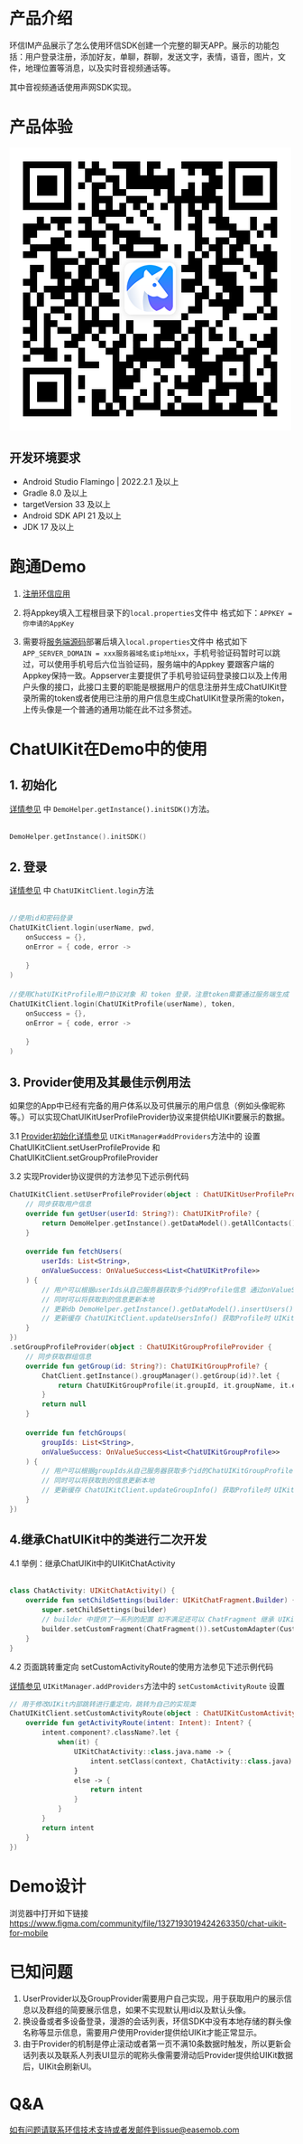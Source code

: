 # 产品介绍

环信IM产品展示了怎么使用环信SDK创建一个完整的聊天APP。展示的功能包括：用户登录注册，添加好友，单聊，群聊，发送文字，表情，语音，图片，文件，地理位置等消息，以及实时音视频通话等。

其中音视频通话使用声网SDK实现。

# 产品体验

![](./image/demo.png)

## 开发环境要求

- Android Studio Flamingo | 2022.2.1 及以上
- Gradle 8.0 及以上
- targetVersion 33 及以上
- Android SDK API 21 及以上
- JDK 17 及以上

# 跑通Demo

1. [注册环信应用](https://doc.easemob.com/product/enable_and_configure_IM.html)

2. 将Appkey填入工程根目录下的`local.properties`文件中 格式如下：`APPKEY = 你申请的AppKey`

3. 需要将[服务端源码](https://github.com/easemob/easemob-im-app-server/tree/dev-demo)部署后填入`local.properties`文件中 格式如下 `APP_SERVER_DOMAIN = xxx服务器域名或ip地址xx`，手机号验证码暂时可以跳过，可以使用手机号后六位当验证码，服务端中的Appkey 要跟客户端的Appkey保持一致。Appserver主要提供了手机号验证码登录接口以及上传用户头像的接口，此接口主要的职能是根据用户的信息注册并生成ChatUIKit登录所需的token或者使用已注册的用户信息生成ChatUIKit登录所需的token，上传头像是一个普通的通用功能在此不过多赘述。

# ChatUIKit在Demo中的使用

## 1. 初始化

[详情参见](./app/src/main/kotlin/com/hyphenate/chatdemo/DemoApplication.kt) 中 `DemoHelper.getInstance().initSDK()`方法。

```Kotlin

DemoHelper.getInstance().initSDK()

```

## 2. 登录

[详情参见](./app/src/main/kotlin/com/hyphenate/chatdemo/viewmodel/EMClientRepository.kt) 中 `ChatUIKitClient.login`方法

```Kotlin

//使用id和密码登录
ChatUIKitClient.login(userName, pwd, 
    onSuccess = {}, 
    onError = { code, error -> 
        
    }
)

//使用ChatUIKitProfile用户协议对象 和 token 登录，注意token需要通过服务端生成
ChatUIKitClient.login(ChatUIKitProfile(userName), token, 
    onSuccess = {}, 
    onError = { code, error -> 
        
    }
)

```

## 3. Provider使用及其最佳示例用法

如果您的App中已经有完备的用户体系以及可供展示的用户信息（例如头像昵称等。）可以实现ChatUIKitUserProfileProvider协议来提供给UIKit要展示的数据。

3.1 [Provider初始化详情参见](./app/src/main/kotlin/com/hyphenate/chatdemo/uikit/UIKitManager.kt) `UIKitManager#addProviders`方法中的
设置 ChatUIKitClient.setUserProfileProvide 和 ChatUIKitClient.setGroupProfileProvider

3.2 实现Provider协议提供的方法参见下述示例代码

```Kotlin
ChatUIKitClient.setUserProfileProvider(object : ChatUIKitUserProfileProvider {
    // 同步获取用户信息
    override fun getUser(userId: String?): ChatUIKitProfile? {
        return DemoHelper.getInstance().getDataModel().getAllContacts()[userId]?.toProfile()
    }

    override fun fetchUsers(
        userIds: List<String>,
        onValueSuccess: OnValueSuccess<List<ChatUIKitProfile>>
    ) {
        // 用户可以根据userIds从自己服务器获取多个id的Profile信息 通过onValueSuccess()进行数据返回
        // 同时可以将获取到的信息更新本地
        // 更新db DemoHelper.getInstance().getDataModel().insertUsers()
        // 更新缓存 ChatUIKitClient.updateUsersInfo() 获取Profile时 UIKit会先从缓存中查询
    }
})
.setGroupProfileProvider(object : ChatUIKitGroupProfileProvider {
    // 同步获取群组信息
    override fun getGroup(id: String?): ChatUIKitGroupProfile? {
        ChatClient.getInstance().groupManager().getGroup(id)?.let {
            return ChatUIKitGroupProfile(it.groupId, it.groupName, it.extension)
        }
        return null
    }

    override fun fetchGroups(
        groupIds: List<String>,
        onValueSuccess: OnValueSuccess<List<ChatUIKitGroupProfile>>
    ) {
        // 用户可以根据groupIds从自己服务器获取多个id的ChatUIKitGroupProfile信息 通过onValueSuccess()进行数据返回
        // 同时可以将获取到的信息更新本地
        // 更新缓存 ChatUIKitClient.updateGroupInfo() 获取Profile时 UIKit会先从缓存中查询
    }
})
```

## 4.继承ChatUIKit中的类进行二次开发

4.1  举例：继承ChatUIKit中的UIKitChatActivity

```Kotlin

class ChatActivity: UIKitChatActivity() {
    override fun setChildSettings(builder: UIKitChatFragment.Builder) {
        super.setChildSettings(builder)
        // builder 中提供了一系列的配置 如不满足还可以 ChatFragment 继承 UIKitChatFragment 进行扩展
        builder.setCustomFragment(ChatFragment()).setCustomAdapter(CustomMessagesAdapter())
    }
}

```

4.2 页面跳转重定向 setCustomActivityRoute的使用方法参见下述示例代码 

[详情参见](./app/src/main/kotlin/com/hyphenate/chatdemo/uikit/UIKitManager.kt) `UIKitManager.addProviders`方法中的 `setCustomActivityRoute` 设置

```Kotlin
// 用于修改UIKit内部跳转进行重定向，跳转为自己的实现类
ChatUIKitClient.setCustomActivityRoute(object : ChatUIKitCustomActivityRoute {
    override fun getActivityRoute(intent: Intent): Intent? {
        intent.component?.className?.let {
            when(it) {
                UIKitChatActivity::class.java.name -> {
                    intent.setClass(context, ChatActivity::class.java)
                }
                else -> {
                    return intent
                }
            }
        }
        return intent
    }
})

```

# Demo设计
浏览器中打开如下链接
https://www.figma.com/community/file/1327193019424263350/chat-uikit-for-mobile


# 已知问题
1. UserProvider以及GroupProvider需要用户自己实现，用于获取用户的展示信息以及群组的简要展示信息，如果不实现默认用id以及默认头像。
2. 换设备或者多设备登录，漫游的会话列表，环信SDK中没有本地存储的群头像名称等显示信息，需要用户使用Provider提供给UIKit才能正常显示。
3. 由于Provider的机制是停止滚动或者第一页不满10条数据时触发，所以更新会话列表以及联系人列表UI显示的昵称头像需要滑动后Provider提供给UIKit数据后，UIKit会刷新UI。

# Q&A

如有问题请联系环信技术支持或者发邮件到issue@easemob.com
